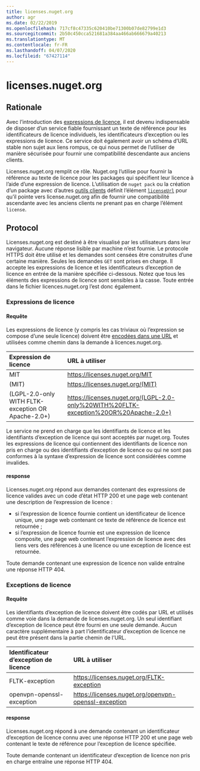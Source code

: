 ```yaml
---
title: licenses.nuget.org
author: agr
ms.date: 02/22/2019
ms.openlocfilehash: 717cf8c47335c620410be71300b07de82799e1d3
ms.sourcegitcommit: 2b50c450cca521681a384aa466ab666679a40213
ms.translationtype: MT
ms.contentlocale: fr-FR
ms.lasthandoff: 04/07/2020
ms.locfileid: "67427114"
---
```

# <a name="licensesnugetorg"></a>licenses.nuget.org

## <a name="rationale"></a>Rationale

Avec l’introduction des [expressions de licence](../reference/nuspec.md#license), il est devenu indispensable de disposer d’un service fiable fournissant un texte de référence pour les identificateurs de licence individuels, les identificateurs d’exception ou les expressions de licence.
Ce service doit également avoir un schéma d’URL stable non sujet aux liens rompus, ce qui nous permet de l’utiliser de manière sécurisée pour fournir une compatibilité descendante aux anciens clients.

Licenses.nuget.org remplit ce rôle. Nuget.org l’utilise pour fournir la référence au texte de licence pour les packages qui spécifient leur licence à l’aide d’une expression de licence. L’utilisation de `nuget pack` ou la création d’un package avec d’autres [outils clients](../install-nuget-client-tools.md) définit l’élément [`licenseUrl`](../reference/nuspec.md#licenseurl) pour qu’il pointe vers license.nuget.org afin de fournir une compatibilité ascendante avec les anciens clients ne prenant pas en charge l’élément `license`.

## <a name="protocol"></a>Protocol

Licenses.nuget.org est destiné à être visualisé par les utilisateurs dans leur navigateur. Aucune réponse lisible par machine n’est fournie.
Le protocole HTTPS doit être utilisé et les demandes sont censées être construites d’une certaine manière. Seules les demandes `GET` sont prises en charge.
Il accepte les expressions de licence et les identificateurs d’exception de licence en entrée de la manière spécifiée ci-dessous. Notez que tous les éléments des expressions de licence sont sensibles à la casse. Toute entrée dans le fichier licences.nuget.org l’est donc également.

### <a name="license-expressions"></a>Expressions de licence

#### <a name="request"></a>Requête

Les expressions de licence (y compris les cas triviaux où l’expression se compose d’une seule licence) doivent être [encodées dans une URL](https://tools.ietf.org/html/rfc3986#section-2.1) et utilisées comme chemin dans la demande à licences.nuget.org.

| Expression de licence | URL à utiliser |
|:---|:---|
| MIT                                                | <https://licenses.nuget.org/MIT> |
| (MIT)                                              | <https://licenses.nuget.org/(MIT)> |
| (LGPL-2.0-only WITH FLTK-exception OR Apache-2.0+) | <https://licenses.nuget.org/(LGPL-2.0-only%20WITH%20FLTK-exception%20OR%20Apache-2.0+)> |

Le service ne prend en charge que les identifiants de licence et les identifiants d’exception de licence qui sont acceptés par nuget.org. Toutes les expressions de licence qui contiennent des identifiants de licence non pris en charge ou des identifiants d’exception de licence ou qui ne sont pas conformes à la syntaxe d’expression de licence sont considérées comme invalides.

#### <a name="response"></a>response

Licenses.nuget.org répond aux demandes contenant des expressions de licence valides avec un code d’état HTTP 200 et une page web contenant une description de l’expression de licence :

* si l’expression de licence fournie contient un identificateur de licence unique, une page web contenant ce texte de référence de licence est retournée ;
* si l’expression de licence fournie est une expression de licence composite, une page web contenant l’expression de licence avec des liens vers des références à une licence ou une exception de licence est retournée.

Toute demande contenant une expression de licence non valide entraîne une réponse HTTP 404.

### <a name="license-exceptions"></a>Exceptions de licence

#### <a name="request"></a>Requête

Les identifiants d’exception de licence doivent être codés par URL et utilisés comme voie dans la demande de licenses.nuget.org. Un seul identifiant d’exception de licence peut être fourni en une seule demande. Aucun caractère supplémentaire à part l’identificateur d’exception de licence ne peut être présent dans la partie chemin de l’URL.

| Identificateur d’exception de licence | URL à utiliser |
|:---|:---|
|FLTK-exception            | <https://licenses.nuget.org/FLTK-exception> |
|openvpn-openssl-exception | <https://licenses.nuget.org/openvpn-openssl-exception> |

#### <a name="response"></a>response

Licenses.nuget.org répond à une demande contenant un identificateur d’exception de licence connu avec une réponse HTTP 200 et une page web contenant le texte de référence pour l’exception de licence spécifiée.

Toute demande contenant un identificateur d’exception de licence non pris en charge entraîne une réponse HTTP 404.